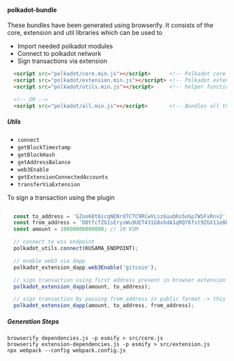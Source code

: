 #### polkadot-bundle

These bundles have been generated using browserify.
It consists of the core, extension and util libraries which can be used to

- Import needed polkadot modules
- Connect to polkadot network
- Sign transactions via extension

```html
  <script src="polkadot/core.min.js"></script>      <!-- Polkadot core bundle -->
  <script src="polkadot/extension.min.js"></script> <!-- Polkadot extension bundle -->
  <script src="polkadot/utils.min.js"></script>     <!-- helper function which uses above bundle -->

  <!-- OR -->
  <script src="polkadot/all.min.js"></script>       <!-- Bundles all the libraries into one bundle -->
```

##### Utils

- `connect`
- `getBlockTimestamp`
- `getBlockHash`
- `getAddressBalance`
- `web3Enable`
- `getExtensionConnectedAccounts`
- `transferViaExtension`

To sign a transaction using the plugin

```javascript

  const to_address = 'GZoo68t6icqNENrd7CTC9RCwVLszGuubKo5oGp7WSFxRnv2';
  const from_address = 'DDtfcfZG1sErysWu9UET431G8xkdA1qRQ76fst9ZGX11e8E';
  const amount = 10000000000000; // 10 KSM

  // connect to wss endpoint
  polkadot_utils.connect(KUSAMA_ENDPOINT);       

  // enable web3 via dapp
  polkadot_extension_dapp.web3Enable('gitcoin');

  // sign transaction using first address present in browser extension
  polkadot_extension_dapp(amount, to_address);      

  // sign transaction by passing from_address in public format -> this will be converted to substrate format
  polkadot_extension_dapp(amount, to_address, from_address);      

```

##### Generation Steps

```
browserify dependencies.js -p esmify > src/core.js
browserify extension-dependencies.js -p esmify > src/extension.js
npx webpack --config webpack.config.js
```